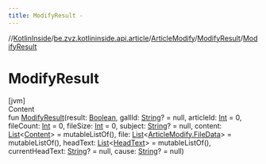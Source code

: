 ```yaml
---
title: ModifyResult -
---
```

//[KotlinInside](../../../index.md)/[be.zvz.kotlininside.api.article](../../index.md)/[ArticleModify](../index.md)/[ModifyResult](index.md)/[ModifyResult](-modify-result.md)



# ModifyResult  
[jvm]  
Content  
fun [ModifyResult](-modify-result.md)(result: [Boolean](https://kotlinlang.org/api/latest/jvm/stdlib/kotlin/-boolean/index.html), gallId: [String](https://kotlinlang.org/api/latest/jvm/stdlib/kotlin/-string/index.html)? = null, articleId: [Int](https://kotlinlang.org/api/latest/jvm/stdlib/kotlin/-int/index.html) = 0, fileCount: [Int](https://kotlinlang.org/api/latest/jvm/stdlib/kotlin/-int/index.html) = 0, fileSize: [Int](https://kotlinlang.org/api/latest/jvm/stdlib/kotlin/-int/index.html) = 0, subject: [String](https://kotlinlang.org/api/latest/jvm/stdlib/kotlin/-string/index.html)? = null, content: [List](https://kotlinlang.org/api/latest/jvm/stdlib/kotlin.collections/-list/index.html)<[Content](../../../be.zvz.kotlininside.api.type.content/-content/index.md)> = mutableListOf(), file: [List](https://kotlinlang.org/api/latest/jvm/stdlib/kotlin.collections/-list/index.html)<[ArticleModify.FileData](../-file-data/index.md)> = mutableListOf(), headText: [List](https://kotlinlang.org/api/latest/jvm/stdlib/kotlin.collections/-list/index.html)<[HeadText](../../../be.zvz.kotlininside.api.type/-head-text/index.md)> = mutableListOf(), currentHeadText: [String](https://kotlinlang.org/api/latest/jvm/stdlib/kotlin/-string/index.html)? = null, cause: [String](https://kotlinlang.org/api/latest/jvm/stdlib/kotlin/-string/index.html)? = null)  



